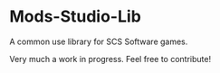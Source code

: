 # Mods-Studio-Lib
A common use library for SCS Software games.

Very much a work in progress. Feel free to contribute!
